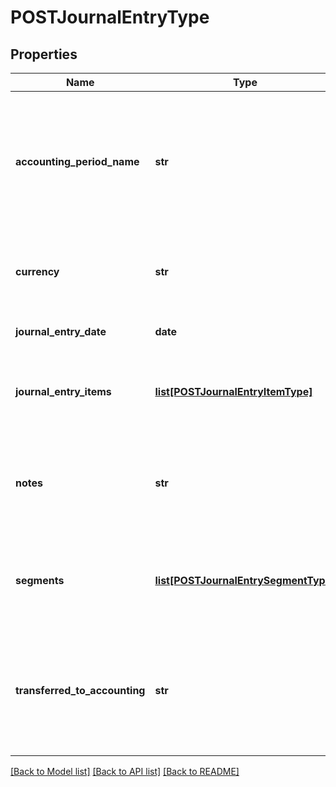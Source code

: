 # POSTJournalEntryType

## Properties
Name | Type | Description | Notes
------------ | ------------- | ------------- | -------------
**accounting_period_name** | **str** | Name of the accounting period. The open-ended accounting period is named &#x60;Open-Ended&#x60;.  | 
**currency** | **str** | The type of currency used. Currency must be active.  | 
**journal_entry_date** | **date** | Date of the journal entry.  | 
**journal_entry_items** | [**list[POSTJournalEntryItemType]**](POSTJournalEntryItemType.md) | Key name that represents the list of journal entry items.  | 
**notes** | **str** | The number associated with the revenue event.  Character limit: 2,000  | [optional] 
**segments** | [**list[POSTJournalEntrySegmentType]**](POSTJournalEntrySegmentType.md) | List of segments that apply to the summary journal entry.  | [optional] 
**transferred_to_accounting** | **str** | Status shows whether the journal entry has been transferred to an accounting system.  | [optional] 

[[Back to Model list]](../README.md#documentation-for-models) [[Back to API list]](../README.md#documentation-for-api-endpoints) [[Back to README]](../README.md)


